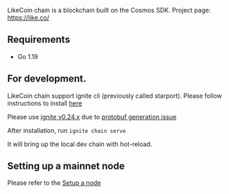 LikeCoin chain is a blockchain built on the Cosmos SDK. Project page: https://like.co/

## Requirements

- Go 1.19

## For development.

LikeCoin chain support ignite cli (previously called starport). Please follow instructions to install [here](https://docs.ignite.com/guide/install.html)

Please use [ignite v0.24.x](https://github.com/ignite/cli/releases/tag/v0.24.1) due to [protobuf generation issue](https://github.com/ignite/cli/issues/3298)

After installation, run
`ignite chain serve`

It will bring up the local dev chain with hot-reload.

## Setting up a mainnet node

Please refer to the [Setup a node](https://docs.like.co/validator/likecoin-chain-node/setup-a-node)
